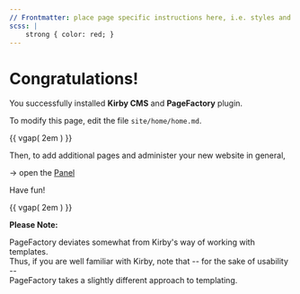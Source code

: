 ```yaml
---
// Frontmatter: place page specific instructions here, i.e. styles and much more:
scss: |
	strong { color: red; }
---
```



# Congratulations!

You successfully installed **Kirby CMS** and **PageFactory** plugin.

To modify this page, edit the file ``site/home/home.md``.

{{ vgap( 2em ) }}

Then, to add additional pages and administer your new website in general, 

&rarr; open the [Panel](./panel/)

Have fun!

{{ vgap( 2em ) }}

**Please Note:**

PageFactory deviates somewhat from Kirby's way of working with templates.  
Thus, if you are well familiar with Kirby, note that -- for the sake of usability --  
PageFactory takes a slightly different approach to templating.

